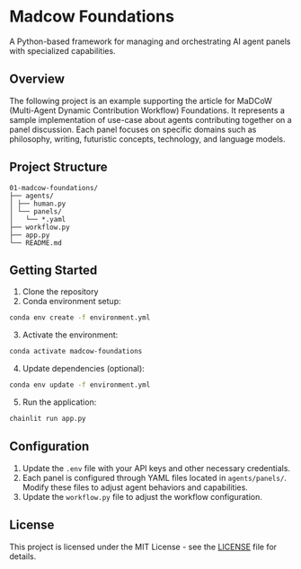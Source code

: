 # Madcow Foundations

A Python-based framework for managing and orchestrating AI agent panels with specialized capabilities.

## Overview

The following project is an example supporting the article for MaDCoW (Multi-Agent Dynamic Contribution Workflow) Foundations. It represents a sample implementation of use-case about agents contributing together on a panel discussion. Each panel focuses on specific domains such as philosophy, writing, futuristic concepts, technology, and language models.

## Project Structure
```code
01-madcow-foundations/
├── agents/
│ ├── human.py
│ └── panels/
│   └── *.yaml
├── workflow.py
├── app.py
└── README.md
```

## Getting Started

1. Clone the repository
2. Conda environment setup:
```bash
conda env create -f environment.yml
```
3. Activate the environment:
```bash
conda activate madcow-foundations
```
4. Update dependencies (optional):
```bash
conda env update -f environment.yml
```
5. Run the application:
```bash
chainlit run app.py
```

## Configuration

1. Update the `.env` file with your API keys and other necessary credentials.
2. Each panel is configured through YAML files located in `agents/panels/`. Modify these files to adjust agent behaviors and capabilities.
3. Update the `workflow.py` file to adjust the workflow configuration.

## License

This project is licensed under the MIT License - see the [LICENSE](LICENSE) file for details.
